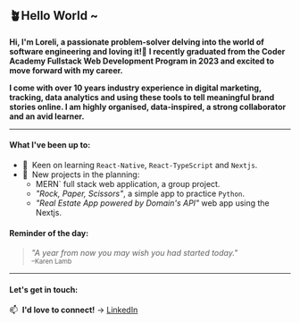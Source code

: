 ## 🪴Hello World ~ ##

**Hi, I'm Loreli, a passionate problem-solver delving into the world of software engineering and loving it!💃**
**I recently graduated from the Coder Academy Fullstack Web Development Program in 2023 and excited to move forward with my career.**

**I come with over 10 years industry experience in digital marketing, tracking, data analytics and using these tools to tell meaningful brand stories online. I am highly organised, data-inspired, a strong collaborator and an avid learner.**
______

#### What I've been up to:

- 🔭&nbsp; Keen on learning `React-Native`, `React-TypeScript` and `Nextjs`.
- 🌱&nbsp; New projects in the planning:
  -  MERN` full stack web application, a group project. 
  - *"Rock, Paper, Scissors"*, a simple app to practice `Python`.
  - *"Real Estate App powered by Domain's API"* web app using the Nextjs. 


#### Reminder of the day:
> *"A year from now you may wish you had started today."*
<br/><sub>–Karen Lamb</sub>

---
#### Let's get in touch:

<!-- 🏠&nbsp; **Please visit** → [/](https://) -->

📫&nbsp;  **I'd love to connect!** →  [LinkedIn](https://www.linkedin.com/in/loreli-de-jesus-084b571a5/)

<!--
**DJ-Lor/DJ-Lor** is a ✨ _special_ ✨ repository because its `README.md` (this file) appears on your GitHub profile.

Here are some ideas to get you started:

- 🔭 I’m currently working on ...
- 🌱 I’m currently learning ...
- 👯 I’m looking to collaborate on ...
- 🤔 I’m looking for help with ...
- 💬 Ask me about ...
- 📫 How to reach me: ...
- 😄 Pronouns: ...
- ⚡ Fun fact: ...
-->
